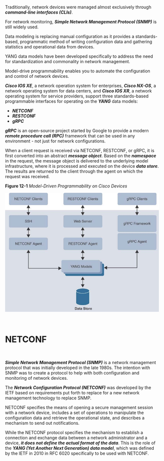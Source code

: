 Traditionally, network devices were managed almost exclusively through ***command-line interfaces (CLIs)***.

For network monitoring, ***Simple Network Management Protocol (SNMP)*** is still widely used.

Data modeling is replacing manual configuration as it provides a standards-based, programmatic method of writing configuration data and gathering statistics and operational data from devices.

YANG data models have been developed specifically to address the need for standardization and commonality in network management.  

Model-drive programmability enables you to automate the configuration and control of network devices.

***Cisco IOS XE***, a network operation system for enterprises, ***Cisco NX-OS***, a network operating system for data centers, and ***Cisco IOS XR***, a network operating system for service providers, support three standards-based programmable interfaces for operating on the ***YANG*** data models:

-   ***NETCONF***
-   ***RESTCONF***
-   ***gRPC***

***gRPC*** is an open-source project started by Google to provide a modern ***remote procedure call (RPC)*** framework that can be used in any environment - not just for network configurations.

When a client request is received via NETCONF, RESTCONF, or gRPC, it is first converted into an abstract ***message object***.  Based on the ***namespace*** in the request, the message object is delivered to the underlying model infrastructure, where it is processed and executed on the device ***data store***.  The results are returned to the client through the agent on which the request was received.

**Figure 12-1** *Model-Driven Programmability on Cisco Devices*

![Figure 12-1 Model-Driven Programmability on Cisco Devices](assets/images/Figure%2012-1%20Model-Driven%20Programmability%20on%20Cisco%20Devices.jpeg)

&nbsp;

#   NETCONF

&nbsp;

***Simple Network Management Protocol (SNMP)*** is a network management protocol that was initially developed in the late 1980s.  The intention with SNMP was to create a protocol to help with both configuration and monitoring of network devices.

The ***Network Configuration Protocol (NETCONF)*** was developed by the IETF based on requirements put forth to replace for a new network management technology to replace SNMP.  

NETCONF specifies the means of opening a secure management session with a network device, includes a set of operations to manipulate the configuration data and retrieve the operational state, and describes a mechanism to send out notifications.

While the NETCONF protocol specifies the mechanism to establish a connection and exchange data between a network administrator and a device, ***it does not define the actual format of the data***.  This is the role of the ***YANG (Yet Another Next Generation) data model***, which was defined by the IETF in 2010 in RFC 6020 specifically to be used with NETCONF.


